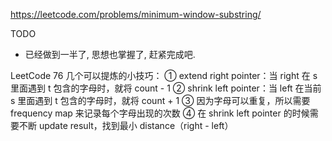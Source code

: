 



https://leetcode.com/problems/minimum-window-substring/



TODO
- 已经做到一半了, 思想也掌握了, 赶紧完成吧.







LeetCode 76 几个可以提炼的小技巧：
① extend right pointer：当 right 在 s 里面遇到 t 包含的字母时，就将 count - 1
② shrink left pointer：当 left 在当前 s 里面遇到 t 包含的字母时，就将 count + 1
③ 因为字母可以重复，所以需要 frequency map 来记录每个字母出现的次数
④ 在 shrink left pointer 的时候需要不断 update result，找到最小 distance（right - left）














